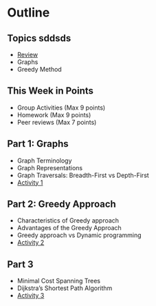 # Outline

## Topics sddsds

- [Review](./review.md)
- Graphs
- Greedy Method

## This Week in Points

- Group Activities (Max 9 points)
- Homework (Max 9 points)
- Peer reviews (Max 7 points)

## Part 1: Graphs

- Graph Terminology
- Graph Representations
- Graph Traversals: Breadth-First vs Depth-First
- [Activity 1](./activity1)

## Part 2: Greedy Approach

- Characteristics of Greedy approach
- Advantages of the Greedy Approach
- Greedy approach vs Dynamic programming
- [Activity 2](./activity2)

## Part 3

- Minimal Cost Spanning Trees
- Dijkstra’s Shortest Path Algorithm
- [Activity 3](./activity3)
